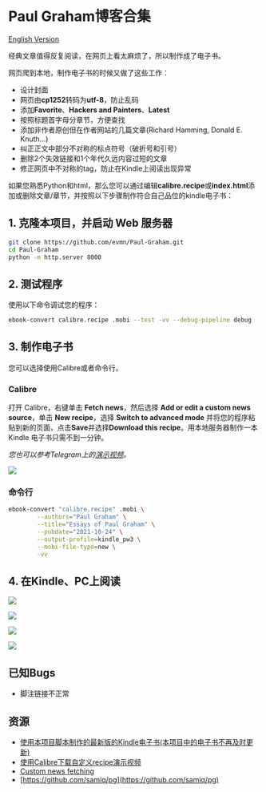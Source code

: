 # Paul Graham博客合集

[English Version](Readme.md)

经典文章值得反复阅读，在网页上看太麻烦了，所以制作成了电子书。

网页爬到本地，制作电子书的时候又做了这些工作：

 - 设计封面
 - 网页由**cp1252**转码为**utf-8**，防止乱码
 - 添加**Favorite**、**Hackers and Painters**、**Latest**
 - 按照标题首字母分章节，方便查找
 - 添加非作者原创但在作者网站的几篇文章(Richard Hamming, Donald E. Knuth...)
 - 纠正正文中部分不对称的标点符号（破折号和引号）
 - 删除2个失效链接和1个年代久远内容过短的文章
 - 修正网页中不对称的tag，防止在Kindle上阅读出现异常

如果您熟悉Python和html，那么您可以通过编辑**calibre.recipe**或**index.html**添加或删除文章/章节，并按照以下步骤制作符合自己品位的kindle电子书：

## 1. 克隆本项目，并启动 Web 服务器

```sh
git clone https://github.com/evmn/Paul-Graham.git
cd Paul-Graham
python -m http.server 8000
```

## 2. 测试程序

使用以下命令调试您的程序：

```sh
ebook-convert calibre.recipe .mobi --test -vv --debug-pipeline debug
```

## 3. 制作电子书

您可以选择使用Calibre或者命令行。

### Calibre

打开 Calibre，右键单击 **Fetch news**，然后选择 **Add or edit a custom news source**，单击 **New recipe**，选择 **Switch to advanced mode** 并将您的程序粘贴到新的页面，点击**Save**并选择**Download this recipe**。用本地服务器制作一本 Kindle 电子书只需不到一分钟。

*您也可以参考Telegram上的[演示视频](https://t.me/master_thyself/293)。*

![](images/speed.jpg)

### 命令行

```sh
ebook-convert "calibre.recipe" .mobi \
        --authors="Paul Graham" \
        --title="Essays of Paul Graham" \
        --pubdate="2021-10-24" \
        --output-profile=kindle_pw3 \
        --mobi-file-type=new \
        -vv
```

## 4. 在Kindle、PC上阅读

![](images/screanshot_1.png)

![](images/screanshot_2.png)

![](images/screenshot_3.jpg)

![](images/unlearn.jpg)

## 已知Bugs

 - 脚注链接不正常

## 资源

 - [使用本项目脚本制作的最新版的Kindle电子书(本项目中的电子书不再及时更新)](https://t.me/master_thyself/285)
 - [使用Calibre下载自定义recipe演示视频](https://t.me/master_thyself/293)
 - [Custom news fetching](https://blog.calibre-ebook.com/custom-news-fetching/)
 - [https://github.com/samiq/pg](https://github.com/samiq/pg)
